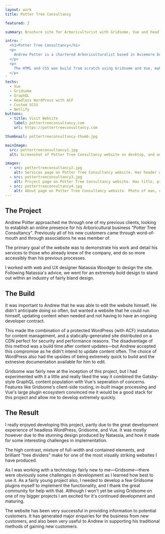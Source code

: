 ```yaml
---
layout: work
title: Potter Tree Consultancy

featured: 2

summary: Brochure site for Arboriculturist with Gridsome, Vue and headless WordPress.

intro: '
  <h1>Potter Tree Consultancy</h1>
  <p>
    Andrew Potter is a chartered Arboriculturalist based in Aviemore but working across Scotland. Previously he had gotten work through word-of-mouth and associations, however he wanted to have an online presence so people could more easily see his work and services, and to get in touch.
  </p>
  <p>
    The HTML and CSS was build from scratch using Gridsome and Vue, making the little dynamic functionality extremely quick and easy to implement. This was my first client project using WordPress as a headless CMS and it has proving to be a resounding success. The frontend uses Gridsome&mdash;a Vue static site generator&mdash;consuming the WP REST API and generating a statis website to host with Netlify.
  </p>
'
techs:
  - Vue
  - Gridsome
  - GraphQL
  - Headless WordPress with ACF
  - Custom SCSS
  - Netlify
buttons:
  - title: Visit Website
    label: pottertreeconsultancy.com
    url: https://pottertreeconsultancy.com

thumbnail: pottertreeconsultancy-thumb.jpg

mainImage:
  src: pottertreeconsultancy1.jpg
  alt: Screenshot of Potter Tree Consultancy website on desktop, and on mobile

images:
  - src: pottertreeconsultancy2.jpg
    alt: Services page on Potter Tree Consultancy website. Has header with contact button, buttons and grid of services.
  - src: pottertreeconsultancy3.jpg
    alt: Project page on Potter Tree Consultancy website. Has title, project details, image and body text.
  - src: pottertreeconsultancy4.jpg
    alt: About page on Potter Tree Consultancy website. Photo of man, contact buttons and body of text..
---
```


## The Project

Andrew Potter approached me through one of my previous clients, looking to establish an online presence for his Arboricultural business "Potter Tree Consultancy". Previously all of his new customers came through word-of-mouth and through associations he was member of.

The primary goal of the website was to demonstrate his work and detail his services to those who already knew of the company, and do so more accessibly than his previous processes.

I worked with web and UX designer Natassia Woodger to design the site. Following Natassia's advice, we went for an extremely bold design to stand out within an industry of fairly bland design.

## The Build

It was important to Andrew that he was able to edit the website himself. He didn't anticipate doing so often, but wanted a website that he could run himself, updating content when needed and not having to have an ongoing developer contract.

This made the combination of a protected WordPress (with ACF) installation for content management, and a statically-generated site distributed on a CDN perfect for security and performance reasons. The disadvantage of this method was a build time after content updates—but Andrew accepted this compromise as he didn't intend to update content often. The choice of WordPress also had the upsides of being extremely quick to build and the extnesive documentation available for him to edit.

Gridsome was fairly new at the inception of this project, but I had experimented with it a little and really liked the way it combined the Gatsby-style GraphQL content population with Vue's seperation of concerns. Features like Gridsome's client-side routing, in-built image processing and Vue's large plugin ecosystem convinced me it would be a good stack for this project and allow me to develop extremely quickly.

## The Result

I really enjoyed developing this project, partly due to the great development experience of headless WordPress, Gridsome, and Vue. It was mostly however due to the stunning design produced by Natassia, and how it made for some interesting challenges in implementation.

The high contrast, mixture of full-width and contained elements, and brilliant "tree dividers" make for one of the most visually striking websites I have produced.

As I was working with a technology fairly new to me—Gridsome—there were obviously some challenges in development as I learned how best to use it. As a fairly young project also, I needed to develop a few Gridsome plugins myself to implement the functionality, and I thank the great community for help with that. Although I won't yet be using Gridsome on one of my bigger projects I am excited for it's continued development and maturing.

The website has been very successful in providing information to potential customers. It has generated major enquiries for the business from new customers, and also been very useful to Andrew in supporting his traditional methods of gaining new customers.
